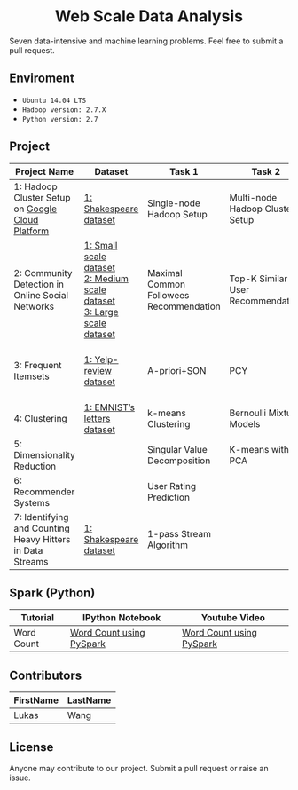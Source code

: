 <h1 align="center"> Web Scale Data Analysis</h1>

Seven data-intensive and machine learning problems. Feel free to submit a pull request.

## Enviroment
* `Ubuntu 14.04 LTS`
* `Hadoop version: 2.7.X`
* `Python version: 2.7`

## Project
Project Name | Dataset | Task 1 | Task 2 | Task 3 | Task 4 | Task 5
--- | --- | --- | --- | --- | --- | ---
1: Hadoop Cluster Setup on [Google Cloud Platform](https://cloud.google.com/) | [1: Shakespeare dataset](https://www.dropbox.com/s/8nlgr2ilum9elb7/shakespeare.zip?dl=0) | Single-node Hadoop Setup  | Multi-node Hadoop Cluster Setup | Running the Python Code on Hadoop | Compiling the Java WordCount program for MapReduce
2: Community Detection in Online Social Networks | [1: Small scale dataset](https://www.dropbox.com/s/ns771cy27fpjthj/facebook_combined.txt.gz?dl=0)<br>[2: Medium scale dataset](https://www.dropbox.com/s/g1nthvj98iaikly/twitter_combined.txt.gz?dl=0)<br>[3: Large scale dataset](https://www.dropbox.com/s/cbf4r2at8dmd9ms/gplus_combined.txt.gz?dl=0) | Maximal Common Followees Recommendation | Top-K Similar User Recommendation | Common followees for Similar users | Run Time Comparasion | Composite Key and Secondary Sorting Optimization 
3: Frequent Itemsets | [1: Yelp-review dataset](http://mobitec.ie.cuhk.edu.hk/ierg4300Fall2020/homework/yelp_review.rar) | A-priori+SON | PCY | Minhash/ Locality-Sensitive Hashing (LSH)
4: Clustering | [1: EMNIST’s letters dataset](http://www.itl.nist.gov/iaui/vip/cs_links/EMNIST/gzip.zip) | k-means Clustering | Bernoulli Mixture Models
5: Dimensionality Reduction | | Singular Value Decomposition | K-means with PCA
6: Recommender Systems | | User Rating Prediction
7: Identifying and Counting Heavy Hitters in Data Streams | [1: Shakespeare dataset](https://www.dropbox.com/s/8nlgr2ilum9elb7/shakespeare.zip?dl=0) | 1-pass Stream Algorithm

## Spark (Python)
Tutorial | IPython Notebook | Youtube Video
--- | --- | ---
Word Count | [Word Count using PySpark](https://github.com/mGalarnyk/Python_Tutorials/blob/master/PySpark_Basics/PySpark_Part1_Word_Count_Removing_Punctuation_Pride_Prejudice.ipynb) | [Word Count using PySpark](https://www.youtube.com/watch?v=jg7Z8ctKpEs&t=1s)

## Contributors
FirstName | LastName
--- | --- 
Lukas  |  Wang

## License
Anyone may contribute to our project. Submit a pull request or raise an issue. 

